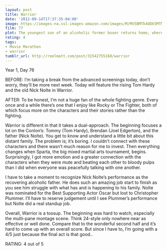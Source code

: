 ```yaml
---
layout: post
title: Warrior
date: '2012-09-14T17:37:35-04:00'
image: https://images-na.ssl-images-amazon.com/images/M/MV5BMTk4ODk5MTMyNV5BMl5BanBnXkFtZTcwMDMyNTg0Ng@@._V1_UX182_CR0,0,182,268_AL_.jpg
film: 77
plot: The youngest son of an alcoholic former boxer returns home, where he’s trained by his father for competition in a mixed martial arts tournament - a path that puts the fighter on a collision corner with his older brother.
rating: 4
tags:
- Movie Marathon
- warrior
tumblr_url: http://reelmatt.com/post/31542755168/warrior
---
```


Year 1, Day 76

BEFORE: I’m taking a break from the advanced screenings today, don’t worry, they’ll be more next week. Today will feature the rising Tom Hardy and the old Nick Nolte in Warrior.

AFTER: To be honest, I’m not a huge fan of the whole fighting genre. Every once and a while there’s one that I enjoy like Rocky or The Fighter, both of which focus more on the characters and their stories rather than the fighting.

Warrior is different in that it takes a dual-approach. The beginning focuses a lot on the Conlon’s: Tommy (Tom Hardy), Brendan (Joel Edgerton), and the father (Nick Nolte). You get to know and understand a little bit about this distant family. The problem is; it’s boring. I couldn’t connect with these characters and there wasn’t much reason for me to invest. Then everything changes when Sparta, the big mixed martial arts tournament, begins. Surprisingly, I got more emotion and a greater connection with the characters when they were mute and beating each other to bloody pulps than I did when everyone was peacefully talking with one another.

I have to take a moment to recognize Nick Nolte’s performance as the recovering alcoholic father. He does such an amazing job start to finish as you see him struggle with what has and is happening to his family. Nolte was nominated for the Best Supporting Actor Oscar but lost to Christopher Plummer. I’ll have to reserve judgement until I see Plummer’s performance but Nolte did a real standup job.

Overall, Warrior is a tossup. The beginning was hard to watch, especially the multi-pane montage scene. Think 24-style only nowhere near as effective or well done. Compare that to the wonderful second half and it’s hard to come up with an overall score. But since I have to, I’m going with a 4/5 just because the final act is that good..

RATING: 4 out of 5
